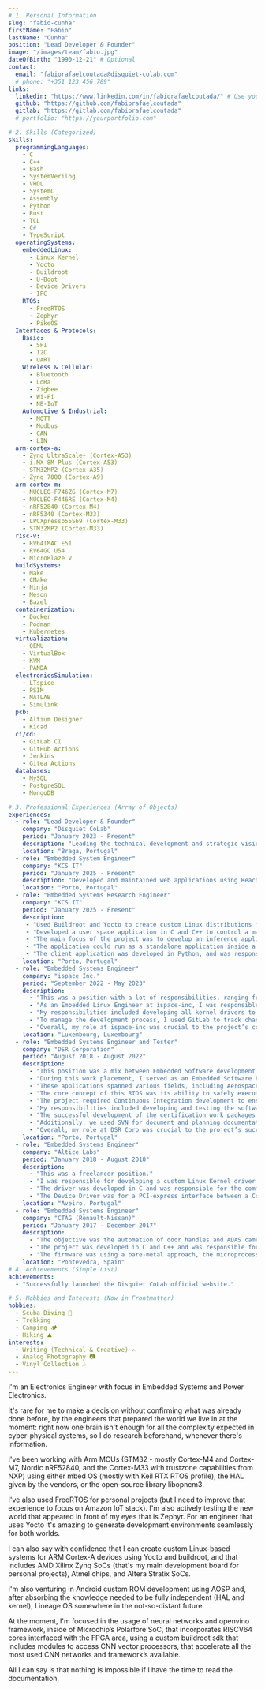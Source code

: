 ```yaml
---
# 1. Personal Information
slug: "fabio-cunha"
firstName: "Fábio"
lastName: "Cunha"
position: "Lead Developer & Founder"
image: "/images/team/fabio.jpg"
dateOfBirth: "1990-12-21" # Optional
contact:
  email: "fabiorafaelcoutada@disquiet-colab.com"
  # phone: "+351 123 456 789"
links:
  linkedin: "https://www.linkedin.com/in/fabiorafaelcoutada/" # Use your actual link
  github: "https://github.com/fabiorafaelcoutada"
  gitlab: "https://gitlab.com/fabiorafaelcoutada"
  # portfolio: "https://yourportfolio.com"

# 2. Skills (Categorized)
skills:
  programmingLanguages:
    - C
    - C++
    - Bash
    - SystemVerilog
    - VHDL
    - SystemC
    - Assembly
    - Python
    - Rust
    - TCL
    - C#
    - TypeScript
  operatingSystems:
    embeddedLinux:
      - Linux Kernel
      - Yocto
      - Buildroot
      - U-Boot
      - Device Drivers
      - IPC
    RTOS:
      - FreeRTOS
      - Zephyr
      - PikeOS
  Interfaces & Protocols:
    Basic:
      - SPI
      - I2C
      - UART
    Wireless & Cellular:
      - Bluetooth
      - LoRa
      - Zigbee
      - Wi-Fi
      - NB-IoT
    Automotive & Industrial:
      - MQTT
      - Modbus
      - CAN
      - LIN
  arm-cortex-a:
    - Zynq UltraScale+ (Cortex-A53)
    - i.MX 8M Plus (Cortex-A53)
    - STM32MP2 (Cortex-A35)
    - Zynq 7000 (Cortex-A9)
  arm-cortex-m:
    - NUCLEO-F746ZG (Cortex-M7)
    - NUCLEO-F446RE (Cortex-M4)
    - nRF52840 (Cortex-M4)
    - nRF5340 (Cortex-M33)
    - LPCXpresso55S69 (Cortex-M33)
    - STM32MP2 (Cortex-M33)
  risc-v:
    - RV64IMAC E51
    - RV64GC U54
    - MicroBlaze V
  buildSystems:
    - Make
    - CMake
    - Ninja
    - Meson
    - Bazel
  containerization:
    - Docker
    - Podman
    - Kubernetes
  virtualization:
    - QEMU
    - VirtualBox
    - KVM
    - PANDA
  electronicsSimulation:
    - LTspice
    - PSIM
    - MATLAB
    - Simulink
  pcb:
    - Altium Designer
    - Kicad
  ci/cd:
    - GitLab CI
    - GitHub Actions
    - Jenkins
    - Gitea Actions
  databases:
    - MySQL
    - PostgreSQL
    - MongoDB

# 3. Professional Experiences (Array of Objects)
experiences:
  - role: "Lead Developer & Founder"
    company: "Disquiet CoLab"
    period: "January 2023 - Present"
    description: "Leading the technical development and strategic vision for innovative web solutions. Specializing in Next.js, TypeScript, and modern front-end architectures."
    location: "Braga, Portugal"
  - role: "Embedded System Engineer"
    company: "KCS IT"
    period: "January 2025 - Present"
    description: "Developed and maintained web applications using React and Node.js. Contributed to migrating legacy systems to modern cloud infrastructure."
    location: "Porto, Portugal"
  - role: "Embedded Systems Research Engineer"
    company: "KCS IT"
    period: "January 2025 - Present"
    description: 
     - "Used Buildroot and Yocto to create custom Linux distributions for a RISC‑V SoC for Microchip’s Icicle Kit."
     - "Developed a user space application in C and C++ to control a matrix processor, responsible for running Machine Learning algorithms, from all the most popular frameworks, like TensorFlow, PyTorch, and ONNX."
     - "The main focus of the project was to develop an inference application that would be able to run on the matrix processor, and to be able to receive data from multiple sources, like cameras, sensors, and other devices."
     - "The application could run as a standalone application inside a docker container, running inside the RISC‑V SoC, or as a client/server application, where the server would be running on the RISC‑V SoC, and the client would be running on a PC."
     - "The client application was developed in Python, and was responsible for sending the image data to the server, and to receive the artifacts from the server, merging them into a single image, and displaying it to the user."
    location: "Porto, Portugal"
  - role: "Embedded Systems Engineer"
    company: "ispace Inc."
    period: "September 2022 - May 2023"
    description:
      - "This was a position with a lot of responsibilities, ranging from Embedded Software development and FPGA design to Embedded Linux and Kernel drivers development."
      - "As an Embedded Linux Engineer at ispace‑inc, I was responsible for generating firmware for a Xilinx Zynq‑7000 development board. To achieve this, I utilized several key tools and technologies, including Yocto, U‑Boot, and the latest version of the Linux kernel. I also implemented the real‑time patch for the Linux kernel, similar to the one used on NASA’s Perseverance rover."
      - "My responsibilities included developing all kernel drivers to manage USB cameras, IIC sensors, and SPI sensors. This involved designing, developing, and testing the drivers to ensure they were fully functional and met project requirements. Another key focus was the development of the flight software for the project. For this task, I used the C programming language and integrated image processing libraries from Xilinx to be included on the FPGA, ensuring the flight software was fully optimized and met performance specifications."
      - "To manage the development process, I used GitLab to track changes and collaborate with team members. Additionally, I employed CI/CD with GitLab to automate the build and test process, ensuring the software was always up to date and met quality standards."
      - "Overall, my role at ispace‑inc was crucial to the project’s constant change requests. By leveraging my expertise in key tools and technologies and focusing on FPGA development, kernel development, driver development, and flight software development, I contributed to the project’s evaluation phases by ESA, and helped ensure it met the required specifications."
    location: "Luxembourg, Luxembourg"
  - role: "Embedded Systems Engineer and Tester"
    company: "DSR Corporation"
    period: "August 2018 - August 2022"
    description:
      - "This position was a mix between Embedded Software development and Software tester."
      - "During this work placement, I served as an Embedded Software Engineer on the Embedded Systems team, where we were responsible for the certification of a commercial hard real‑time operating system, developed for safety and security‑critical applications."
      - "These applications spanned various fields, including Aerospace and Defense, Automotive and Transportation, Industrial Automation and Medical, Network Infrastructures, and Consumer Electronics."
      - "The core concept of this RTOS was its ability to safely execute applications with different safety levels concurrently on the same platform. This was achieved by hosting one or more applications inside Virtual Machines, each with specific memory, CPU time, and I/O access rights. These applications ranged from simple control loops to complete paravirtualized guest operating systems like Linux. Essentially, this RTOS functioned as a Type 1 Hypervisor."
      - "The project required Continuous Integration development to ensure that all software requirements for the Hypervisor were completely satisfied during runtime testing of the RTOS. This involved correctly configuring the necessary Virtual Machines, Device Drivers, and Communication systems."
      - "My responsibilities included developing and testing the software, ensuring it met the required specifications and standards. I also worked on the development of the software architecture, ensuring it was scalable and maintainable."
      - "The successful development of the certification work packages relied on several key aspects, including C language development, Linux Host development, and the use of tools such as qemu, gcc, gdb, make, and bash. We used Jira for issue reporting and task tracking, and GitLab for version control and code review. A Test Framework was utilized for all certification tests, which included automated tests, unit tests, and hardware‑in‑loop tests."
      - "Additionally, we used SVN for document and planning documentation, and IBM Rational DOORS for requirement creation and traceability. Python and bash were employed for workload automation."
      - "Overall, my role at DSR Corp was crucial to the project’s success. By leveraging my expertise in key tools and technologies and focusing on software development and testing, I contributed to the project’s evaluation phases by the certification authority, and helped ensure it met the required specifications."
    location: "Porto, Portugal"
  - role: "Embedded Systems Engineer"
    company: "Altice Labs"
    period: "January 2018 - August 2018"
    description:
      - "This was a freelancer position."
      - "I was responsible for developing a custom Linux Kernel driver for a PCIe device, that was used by an application responsible with the flow controls of a fiber optic network."
      - "The driver was developed in C and was responsible for the communication between the PCIe device and the user space application."
      - "The Device Driver was for a PCI‑express interface between a Cortex‑A53 processor and the FPGA area present in the development board."
    location: "Aveiro, Portugal"
  - role: "Embedded Systems Engineer"
    company: "CTAG (Renault-Nissan)"
    period: "January 2017 - December 2017"
    description:
      - "The objective was the automation of door handles and ADAS cameras for a Renault‑Nissan electric vehicle."
      - "The project was developed in C and C++ and was responsible for the communication between the door handles and the ADAS cameras with the vehicle’s main computer."
      - "The firmware was using a bare‑metal approach, the microprocessor was a Cortex‑M4, and the HAL used IIC, UART, CAN bus, and LIN protocol."
    location: "Pontevedra, Spain"
# 4. Achievements (Simple List)
achievements:
  - "Successfully launched the Disquiet CoLab official website."

# 5. Hobbies and Interests (Now in Frontmatter)
hobbies:
  - Scuba Diving 🤿
  - Trekking
  - Camping 🏕️
  - Hiking ⛰️
interests:
  - Writing (Technical & Creative) ✍️
  - Analog Photography 📷
  - Vinyl Collection 🎶
---
```

I'm an Electronics Engineer with focus in Embedded Systems and Power Electronics.

It's rare for me to make a decision without confirming what was already done before, by the engineers that prepared the world we live in at the moment: right now one brain isn't enough for all the complexity expected in cyber-physical systems, so I do research beforehand, whenever there's information.

I've been working with Arm MCUs (STM32 - mostly Cortex-M4 and Cortex-M7, Nordic nRF52840, and the Cortex-M33 with trustzone capabilities from NXP) using either mbed OS (mostly with Keil RTX RTOS profile), the HAL given by the vendors, or the open-source library libopncm3.

I've also used FreeRTOS for personal projects (but I need to improve that experience to focus on Amazon IoT stack). I'm also actively testing the new world that appeared in front of my eyes that is Zephyr. For an engineer that uses Yocto it's amazing to generate development environments seamlessly for both worlds.

I can also say with confidence that I can create custom Linux-based systems for ARM Cortex-A devices using Yocto and buildroot, and that includes AMD Xilinx Zynq SoCs (that's my main development board for personal projects), Atmel chips, and Altera Stratix SoCs.

I'm also venturing in Android custom ROM development using AOSP and, after absorbing the knowledge needed to be fully independent (HAL and kernel), Lineage OS somewhere in the not-so-distant future.

At the moment, I'm focused in the usage of neural networks and openvino framework, inside of Microchip’s Polarfore SoC, that incorporates RISCV64 cores interfaced with the FPGA area, using a custom buildroot sdk that includes modules to access CNN vector processors, that accelerate all the most used CNN networks and framework’s available.

All I can say is that nothing is impossible if I have the time to read the documentation.